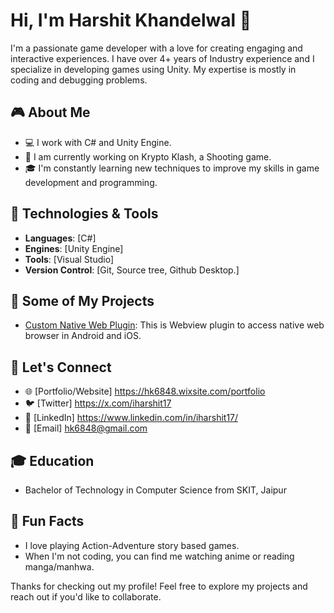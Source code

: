 # Hi, I'm Harshit Khandelwal 👾

I'm a passionate game developer with a love for creating engaging and interactive experiences. I have over 4+ years of Industry experience and I specialize in developing games using Unity. My expertise is mostly in coding and debugging problems.

## 🎮 About Me
- 💻 I work with C# and Unity Engine.
- 🚀 I am currently working on Krypto Klash, a Shooting game.
- 🎓 I'm constantly learning new techniques to improve my skills in game development and programming.

## 🔧 Technologies & Tools
- **Languages**: [C#]
- **Engines**: [Unity Engine]
- **Tools**: [Visual Studio]
- **Version Control**: [Git, Source tree, Github Desktop.]

## 📂 Some of My Projects
- [Custom Native Web Plugin](https://github.com/BlackSamael/Custom-Native-Web-Plugin): This is Webview plugin to access native web browser in Android and iOS.

## 📣 Let's Connect
- 🌐 [Portfolio/Website] https://hk6848.wixsite.com/portfolio
- 🐦 [Twitter] https://x.com/iharshit17
- 💬 [LinkedIn] https://www.linkedin.com/in/iharshit17/
- 📧 [Email] hk6848@gmail.com

## 🎓 Education
- Bachelor of Technology in Computer Science from SKIT, Jaipur

## 📖 Fun Facts
- I love playing Action-Adventure story based games.
- When I'm not coding, you can find me watching anime or reading manga/manhwa.

Thanks for checking out my profile! Feel free to explore my projects and reach out if you'd like to collaborate.
